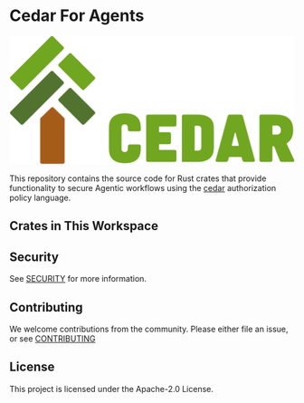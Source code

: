 # Cedar For Agents

![Cedar Logo](./logo.svg)

This repository contains the source code for Rust crates that provide functionality to secure Agentic workflows using the [cedar](https://github.com/cedar-policy/cedar) authorization policy language.

## Crates in This Workspace

## Security

See [SECURITY](SECURITY.md) for more information.

## Contributing

We welcome contributions from the community. Please either file an issue, or see [CONTRIBUTING](CONTRIBUTING.md)

## License

This project is licensed under the Apache-2.0 License.